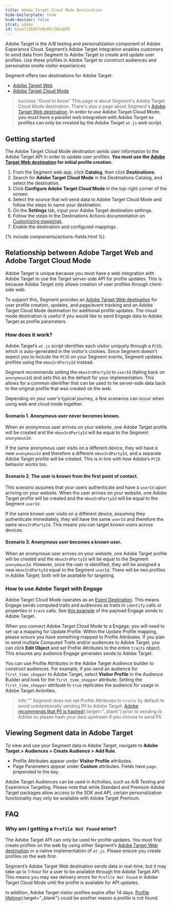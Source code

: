 ```yaml
---
title: Adobe Target Cloud Mode Destination
hide-boilerplate: true
hide-dossier: false
strat: adobe
id: 61aa712b857e8c85c3b5a849
---
```

Adobe Target is the A/B testing and personalization component of Adobe Experience Cloud. Segment’s Adobe Target integration enables customers to send data from Segment to Adobe Target to create and update user profiles. Use these profiles in Adobe Target to construct audiences and personalize onsite visitor experiences.

Segment offers two destinations for Adobe Target:
- [Adobe Target Web](/docs/connections/destinations/catalog/actions-adobe-target-web/)
- [Adobe Target Cloud Mode](/docs/connections/destinations/catalog/actions-adobe-target-cloud/)

> success "Good to know"
> This page is about Segment's Adobe Target Cloud Mode destination. There's also a page about Segment's [Adobe Target Web destination](/docs/connections/destinations/catalog/actions-adobe-target-web/). **In order to use Adobe Target Cloud Mode, you must have a parallel web integration with Adobe Target as profiles can only be created by the Adobe Target `at.js` web script.**

## Getting started

The Adobe Target Cloud Mode destination sends user information to the Adobe Target API in order to update user profiles. **You must use the [Adobe Target Web destination](/docs/connections/destinations/catalog/actions-adobe-target-web/) for initial profile creation.**

1. From the Segment web app, click **Catalog**, then click **Destinations**.
2. Search for **Adobe Target Cloud Mode** in the Destinations Catalog, and select the destination.
3. Click **Configure Adobe Target Cloud Mode** in the top-right corner of the screen.
4. Select the source that will send data to Adobe Target Cloud Mode and follow the steps to name your destination.
5. On the **Settings** tab, input your Adobe Target destination settings.
6. Follow the steps in the Destinations Actions documentation on [Customizing mappings](/docs/connections/destinations/actions/#customize-mappings).
7. Enable the destination and configured mappings.

{% include components/actions-fields.html %}

## Relationship between Adobe Target Web and Adobe Target Cloud Mode

Adobe Target is unique because you must have a web integration with Adobe Target to use the Target server-side API for profile updates. This is because Adobe Target only allows creation of user profiles through client-side web. 

To support this, Segment provides an [Adobe Target Web destination](/docs/connections/destinations/catalog/actions-adobe-target-web/) for user profile creation, updates, and page/event tracking and an Adobe Target Cloud Mode destination for additional profile updates. The cloud mode destination is useful if you would like to send Engage data to Adobe Target as profile parameters.

### How does it work?
Adobe Target’s `at.js` script identifies each visitor uniquely through a `PCID`, which is auto-generated in the visitor’s cookies. Since Segment doesn't expect you to include the `PCID` on your Segment events, Segment updates profiles using the `mbox3rdPartyId` instead. 

Segment recommends setting the `mbox3rdPartyId` to `userId` (falling back on `anonymousId`) and sets this as the default for your implementation. This allows for a common identifier that can be used to tie server-side data back to the original profile that was created on the web.

Depending on your user's typical journey, a few scenarios can occur when using web and cloud mode together.

#### Scenario 1. Anonymous user never becomes known.
When an anonymous user arrives on your website, one Adobe Target profile will be created and the `mbox3rdPartyId` will be equal to the Segment `anonymousId`.

If the same anonymous user visits on a different device, they will have a new `anonymousId` and therefore a different `mbox3rdPartyId`, and a separate Adobe Target profile will be created. This is in line with how Adobe’s `PCID` behavior works too.

#### Scenario 2. The user is known from the first point of contact.
This scenario assumes that your users authenticate and have a `userId` upon arriving on your website. When the user arrives on your website, one Adobe Target profile will be created and the `mbox3rdPartyId` will be equal to the Segment `userId`.

If the same known user visits on a different device, assuming they authenticate immediately, they will have the same `userId` and therefore the same `mbox3rdPartyId`. This means you can target known users across devices.

#### Scenario 3. Anonymous user becomes a known user.
When an anonymous user arrives on your website, one Adobe Target profile will be created and the `mbox3rdPartyId` will be equal to the Segment `anonymousId`. However, once the user is identified, they will be assigned a new `mbox3rdPartyId` equal to the Segment `userId`. There will be two profiles in Adobe Target; both will be available for targeting.

### How to use Adobe Target with Engage
Adobe Target Cloud Mode operates as an [Event Destination](/docs/engage/using-engage-data/#engage-destination-types-event-vs-list). This means Engage sends computed traits and audiences as traits in `identify` calls or properties in `track` calls. See [this example](/docs/engage/using-engage-data/#what-do-the-payloads-look-like-for-engage-data) of the payload Engage sends to Adobe Target.

When you connect Adobe Target Cloud Mode to a Engage, you will need to set up a mapping for Update Profile. Within the Update Profile mapping, please ensure you have something mapped to Profile Attributes. If you plan to send multiple Computed Traits and/or audiences to Adobe Target, you can click **Edit Object** and set Profile Attributes to the entire `traits` object. This ensures any audience Engage generates sends to Adobe Target.

You can use Profile Attributes in the Adobe Target Audience builder to construct audiences. For example, if you send an audience for `first_time_shopper` to Adobe Target, select **Visitor Profile** in the Audience Builder and look for the `first_time_shopper` attribute. Setting the `first_time_shopper` attribute to `true` replicates the audience for usage in Adobe Target Activities.

> info ""
> Segment does not set Profile Attributes to `traits` by default to avoid unintentionally sending PII to Adobe Target. [Adobe recommends that PII is hashed](https://experienceleague.adobe.com/docs/core-services/interface/services/customer-attributes/privacy-mac.html?lang=en){:target="_blank"} prior to sending to Adobe so please hash your data upstream if you choose to send PII.

## Viewing Segment data in Adobe Target
To view and use your Segment data in Adobe Target, navigate to **Adobe Target > Audiences > Create Audience > Add Rule**.

- Profile Attributes appear under **Visitor Profile** attributes.
- Page Parameters appear under **Custom** attributes. Fields have `page.` prepended to the key.

Adobe Target Audiences can be used in Activities, such as A/B Testing and Experience Targeting. Please note that while Standard and Premium Adobe Target packages allow access to the SDK and API, certain personalization functionality may only be available with Adobe Target Premium. 

## FAQ
### Why am I getting a `Profile Not Found` error?
The Adobe Target API can only be used for profile updates. You must first create profiles on the web by using either Segment’s [Adobe Target Web destination](/docs/connections/destinations/catalog/actions-adobe-target-web/) or a native implementation of `at.js`. Please ensure you create profiles on the web first.

Segment’s Adobe Target Web destination sends data in real-time, but it may take up to 1-hour for a user to be available through the Adobe Target API. This means you may see delivery errors for `Profile Not Found` in Adobe Target Cloud Mode until the profile is available for API updates.

In addition, Adobe Target visitor profiles expire after 14 days. [Profile lifetime](https://experienceleague.adobe.com/docs/target/using/audiences/visitor-profiles/visitor-profile-lifetime.html){:target="_blank"} could be another reason a profile is not found.
